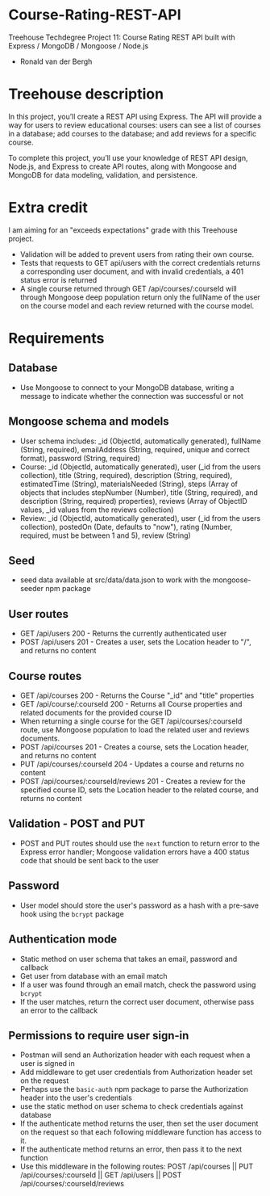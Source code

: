 # Course-Rating-REST-API
Treehouse Techdegree Project 11: Course Rating REST API built with Express / MongoDB / Mongoose / Node.js
- Ronald van der Bergh

# Treehouse description
In this project, you’ll create a REST API using Express. The API will provide a way for users to review educational courses: users can see a list of courses in a database; add courses to the database; and add reviews for a specific course.

To complete this project, you’ll use your knowledge of REST API design, Node.js, and Express to create API routes, along with Mongoose and MongoDB for data modeling, validation, and persistence.

# Extra credit
I am aiming for an "exceeds expectations" grade with this Treehouse project.
- Validation will be added to prevent users from rating their own course.
- Tests that requests to GET api/users with the correct credentials returns a corresponding user document, and with invalid credentials, a 401 status error is returned
- A single course returned through GET /api/courses/:courseId will through Mongoose deep population return only the fullName of the user on the course model and each review returned with the course model. 

# Requirements
## Database
- Use Mongoose to connect to your MongoDB database, writing a message to indicate whether the connection was successful or not

## Mongoose schema and models
- User schema includes: _id (ObjectId, automatically generated), fullName (String, required), emailAddress (String, required, unique and correct format), password (String, required)
- Course: _id (ObjectId, automatically generated), user (_id from the users collection), title (String, required), description (String, required), estimatedTime (String), materialsNeeded (String), steps (Array of objects that includes stepNumber (Number), title (String, required), and description (String, required) properties), reviews (Array of ObjectID values, _id values from the reviews collection)
- Review: _id (ObjectId, automatically generated), user (_id from the users collection), postedOn (Date, defaults to "now"), rating (Number, required, must be between 1 and 5), review (String)

## Seed
- seed data available at src/data/data.json to work with the mongoose-seeder npm package

## User routes
- GET /api/users 200 - Returns the currently authenticated user
- POST /api/users 201 - Creates a user, sets the Location header to "/", and returns no content

## Course routes
- GET /api/courses 200 - Returns the Course "_id" and "title" properties
- GET /api/course/:courseId 200 - Returns all Course properties and related documents for the provided course ID
- When returning a single course for the GET /api/courses/:courseId route, use Mongoose population to load the related user and reviews documents.
- POST /api/courses 201 - Creates a course, sets the Location header, and returns no content
- PUT /api/courses/:courseId 204 - Updates a course and returns no content
- POST /api/courses/:courseId/reviews 201 - Creates a review for the specified course ID, sets the Location header to the related course, and returns no content

## Validation - POST and PUT
- POST and PUT routes should use the `next` function to return error to the Express error handler; Mongoose validation errors have a 400 status code that should be sent back to the user

## Password
- User model should store the user's password as a hash with a pre-save hook using the `bcrypt` package

## Authentication mode
- Static method on user schema that takes an email, password and callback
- Get user from database with an email match
- If a user was found through an email match, check the password using `bcrypt` 
- If the user matches, return the correct user document, otherwise pass an error to the callback

## Permissions to require user sign-in
- Postman will send an Authorization header with each request when a user is signed in
- Add middleware to get user credentials from Authorization header set on the request
- Perhaps use the `basic-auth` npm package to parse the Authorization header into the user's credentials
- use the static method on user schema to check credentials against database
- If the authenticate method returns the user, then set the user document on the request so that each following middleware function has access to it.
- If the authenticate method returns an error, then pass it to the next function
- Use this middleware in the following routes: POST /api/courses || PUT /api/courses/:courseId || GET /api/users || POST /api/courses/:courseId/reviews
